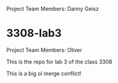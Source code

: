 Project Team Members: Danny Geisz

# 3308-lab3
Project Team Members:
Oliver

This is the repo for lab 3 of the class 3308

This is a big ol merge conflict!
